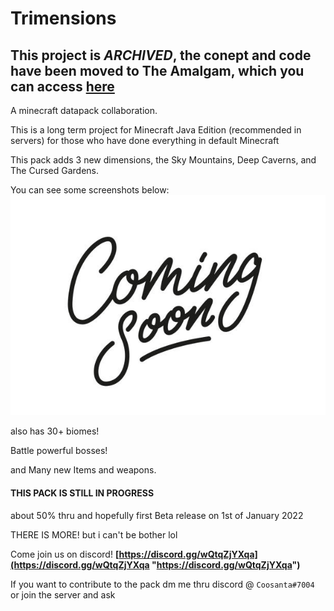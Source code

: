 

# Trimensions

## This project is *ARCHIVED*, the conept and code have been moved to The Amalgam, which you can access [here](https://github.com/Coosanta17/Amalgam)


A minecraft datapack collaboration.

  

This is a long term project for Minecraft Java Edition (recommended in servers) for those who have done everything in default Minecraft

This pack adds 3 new dimensions, the Sky Mountains, Deep Caverns, and The Cursed Gardens.

You can see some screenshots below:
![It Hasn't been finished yet!](https://github.com/Coosanta17/Trimensions/raw/main/Reasources/COMING_SOOOOON!!.png)
  
also has 30+ biomes!

Battle powerful bosses!

and Many new Items and weapons.

#### THIS PACK IS STILL IN PROGRESS
about 50% thru and hopefully first Beta release on 1st of January 2022

THERE IS MORE! but i can't be bother lol

Come join us on discord!
**[https://discord.gg/wQtqZjYXqa](https://discord.gg/wQtqZjYXqa "https://discord.gg/wQtqZjYXqa")**

If you want to contribute to the pack dm me thru discord @ `Coosanta#7004` or join the server and ask


